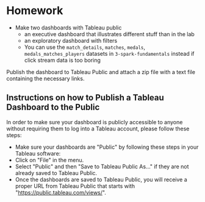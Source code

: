 # Homework

- Make two dashboards with Tableau public
  - an executive dashboard that illustrates different stuff than in the lab
  - an exploratory dashboard with filters
  - You can use the `match_details`, `matches`, `medals`, `medals_matches_players` datasets in `3-spark-fundamentals` instead if click stream data is too boring

Publish the dashboard to Tableau Public and attach a zip file with a text file containing the necessary links.

## Instructions on how to Publish a Tableau Dashboard to the Public

In order to make sure your dashboard is publicly accessible to anyone without requiring them to log into a Tableau account, please follow these steps:

-  Make sure your dashboards are "Public" by following these steps in your Tableau software:
-  Click on "File" in the menu.
-  Select "Public" and then "Save to Tableau Public As…" if they are not already saved to Tableau Public.
-  Once the dashboards are saved to Tableau Public, you will receive a proper URL from Tableau Public that starts with "https://public.tableau.com/views/". 